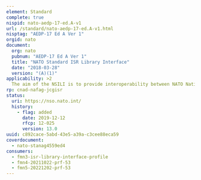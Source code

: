 ```yaml
---
element: Standard
complete: true
nispid: nato-aedp-17-ed.A-v1
url: /standard/nato-aedp-17-ed.A-v1.html
nisptag: "AEDP-17 Ed A Ver 1"
orgid: nato
document:
  org: nato
  pubnum: "AEDP-17 Ed A Ver 1"
  title: "NATO Standard ISR Library Interface"
  date: "2018-03-28"
  version: "(A)(1)"
applicability: >2
  The aim of the NSILI is to provide interoperability between NATO Nations reconnaissance databases and products libraries by defining an interoperable interface to each Nation's ISR library system, without altering the internal architecture of each individual system.
rp: cnad-nafag-jcgisr
status:
  uri: https://nso.nato.int/
  history: 
    - flag: added
      date: 2019-12-12
      rfcp: 12-025
      version: 13.0
uuid: c892cace-5abd-43e5-a39a-c3cee88eca59
coverdocument:
  - nato-stanag4559ed4
consumers:
  - fmn3-isr-library-interface-profile
  - fmn4-20211022-prf-53
  - fmn5-20221202-prf-53
---
```

